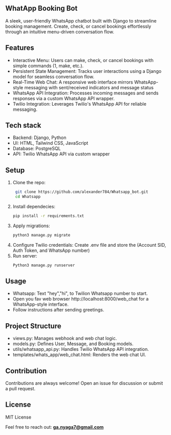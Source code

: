 ## WhatApp Booking Bot

A sleek, user-friendly WhatsApp chatbot built with Django to streamline booking management. Create, check, or cancel bookings effortlessly through an intuitive menu-driven conversation flow.

## Features
* Interactive Menu: Users can make, check, or cancel bookings with simple commands (1, make, etc.).
* Persistent State Management: Tracks user interactions using a Django model for seamless conversation flow.
* Real-Time Web Chat: A responsive web interface mirrors WhatsApp-style messaging with sent/received indicators and message status
* WhatsApp API Integration: Processes incoming messages and sends responses via a custom WhatsApp API wrapper.
* Twilio Integration: Leverages Twilio's WhatsApp API for reliable messaging.


## Tech stack
* Backend: Django, Python
* UI: HTML, Tailwind CSS, JavaScript
* Database: PostgreSQL
* API: Twilio WhatsApp API via custom wrapper

## Setup
1. Clone the repo:
   ```bash
    git clone https://github.com/alexander784/Whatsapp_bot.git
    cd Whatsapp
2. Install dependecies:
   ```bash
   pip install -r requirements.txt
3. Apply migrations:
   ```bash
   python3 manage.py migrate

4. Configure Twilio credentials: 
    Create  .env file and store the  (Account SID, Auth Token, and WhatsApp number)
 5. Run server:
    ```bash
    Python3 manage.py runserver


## Usage
* Whatsapp: Text "hey","hi", to Twilion Whatsapp number to start.
* Open you fav web browser http://localhost:8000/web_chat for a WhatsApp-style interface.
* Follow instructions after sending greetings.

## Project Structure
* views.py: Manages webhook and web chat logic.
* models.py: Defines User, Message, and Booking models.
* utils/whatsapp_api.py: Handles Twilio WhatsApp API integration.
* templates/whats_app/web_chat.html: Renders the web chat UI.


## Contribution
Contributions are always welcome! Open an issue for discussion or submit a pull request.

## License
MIT License

Feel free to reach out: **ga.nyaga7@gmail.com**





